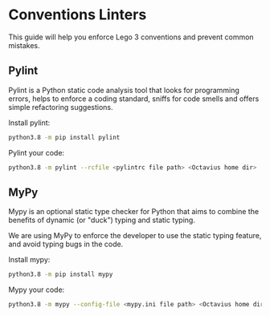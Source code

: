 # Conventions Linters

This guide will help you enforce Lego 3 conventions and prevent common mistakes.

## Pylint

Pylint is a Python static code analysis tool that looks for programming errors, helps to enforce a coding standard, sniffs for code smells and offers simple refactoring suggestions.

Install pylint:

```bash
python3.8 -m pip install pylint
```

Pylint your code:

```bash
python3.8 -m pylint --rcfile <pylintrc file path> <Octavius home dir>
```

## MyPy

Mypy is an optional static type checker for Python that aims to combine the benefits of dynamic (or "duck") typing and static typing.

We are using MyPy to enforce the developer to use the static typing feature, and avoid typing bugs in the code.

Install mypy:

```bash
python3.8 -m pip install mypy
```

Mypy your code:

```bash
python3.8 -m mypy --config-file <mypy.ini file path> <Octavius home dir>
```
